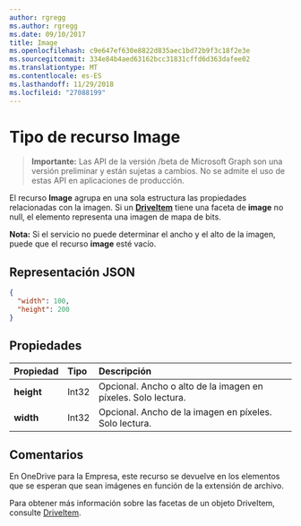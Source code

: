 ```yaml
---
author: rgregg
ms.author: rgregg
ms.date: 09/10/2017
title: Image
ms.openlocfilehash: c9e647ef630e8822d835aec1bd72b9f3c18f2e3e
ms.sourcegitcommit: 334e84b4aed63162bcc31831cffd6d363dafee02
ms.translationtype: MT
ms.contentlocale: es-ES
ms.lasthandoff: 11/29/2018
ms.locfileid: "27088199"
---
```

# <a name="image-resource-type"></a>Tipo de recurso Image

> **Importante:** Las API de la versión /beta de Microsoft Graph son una versión preliminar y están sujetas a cambios. No se admite el uso de estas API en aplicaciones de producción.

El recurso **Image** agrupa en una sola estructura las propiedades relacionadas con la imagen. Si un [**DriveItem**](driveitem.md) tiene una faceta de **image** no null, el elemento representa una imagen de mapa de bits.

**Nota:** Si el servicio no puede determinar el ancho y el alto de la imagen, puede que el recurso **image** esté vacío.

## <a name="json-representation"></a>Representación JSON

<!-- { "blockType": "resource", "@odata.type": "microsoft.graph.image" } -->
```json
{
  "width": 100,
  "height": 200
}
```

## <a name="properties"></a>Propiedades

| Propiedad   | Tipo  | Descripción                                |
|:-----------|:------|:-------------------------------------------|
| **height** | Int32 | Opcional. Ancho o alto de la imagen en píxeles. Solo lectura. |
| **width**  | Int32 | Opcional. Ancho de la imagen en píxeles. Solo lectura.  |

## <a name="remarks"></a>Comentarios

En OneDrive para la Empresa, este recurso se devuelve en los elementos que se esperan que sean imágenes en función de la extensión de archivo.

Para obtener más información sobre las facetas de un objeto DriveItem, consulte [DriveItem](driveitem.md).


<!-- {
  "type": "#page.annotation",
  "description": "The image facet describes properties of an image like width and height",
  "keywords": "image,width,height,item,facet",
  "section": "documentation",
  "tocPath": "Facets/Image"
} -->
